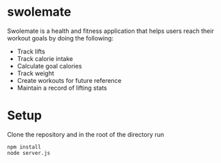 # swolemate
Swolemate is a health and fitness application that helps users reach their workout goals by doing the following:
* Track lifts
* Track calorie intake
* Calculate goal calories
* Track weight
* Create workouts for future reference
* Maintain a record of lifting stats

# Setup
Clone the repository and in the root of the directory run
```
npm install
node server.js
```
